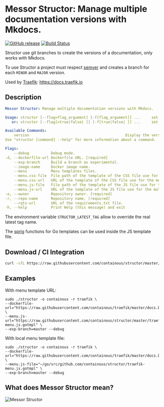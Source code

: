 # Messor Structor: Manage multiple documentation versions with Mkdocs.

[![GitHub release](https://img.shields.io/github/release/containous/structor.svg)](https://github.com/containous/structor/releases/latest)
[![Build Status](https://travis-ci.org/containous/structor.svg?branch=master)](https://travis-ci.org/containous/structor)

Structor use git branches to create the versions of a documentation, only works with Mkdocs.

To use Structor a project must respect [semver](https://semver.org) and creates a branch for each `MINOR` and `MAJOR` version.

Used by [Traefik](https://github.com/containous/traefik): https://docs.traefik.io

## Description

```yaml
Messor Structor: Manage multiple documentation versions with Mkdocs.

Usage: structor [--flag=flag_argument] [-f[flag_argument]] ...     set flag_argument to flag(s)
   or: structor [--flag[=true|false| ]] [-f[true|false| ]] ...     set true/false to boolean flag(s)

Available Commands:
	version                                            Display the version.
Use "structor [command] --help" for more information about a command.

Flags:
    --debug          Debug mode.                                                               (default "false")
-d, --dockerfile-url Dockerfile URL. [required]                                                
    --exp-branch     Build a branch as experimental.                                           
    --image-name     Docker image name.                                                        (default "doc-site")
    --menu           Menu templates files.                                                     (default "false")
    --menu.css-file  File path of the template of the CSS file use for the multi version menu. 
    --menu.css-url   URL of the template of the CSS file use for the multi version menu.       
    --menu.js-file   File path of the template of the JS file use for the multi version menu.  
    --menu.js-url    URL of the template of the JS file use for the multi version menu.        
-o, --owner          Repository owner. [required]                                              
-r, --repo-name      Repository name. [required]                                               
    --rqts-url       URL of the requirements.txt file.                                     
-h, --help           Print Help (this message) and exit                                     
```

The environment variable `STRUCTOR_LATEST_TAG` allow to override the real latest tag name.

The [sprig](http://masterminds.github.io/sprig/) functions for Go templates can be used inside the JS template file.

## Download / CI Integration

```bash
curl -sfL https://raw.githubusercontent.com/containous/structor/master/godownloader.sh | bash -s -- -b $GOPATH/bin v1.4.3
```

<!--
To generate the script:

```bash
godownloader --repo=containous/structor -o godownloader.sh

# or

godownloader --repo=containous/structor > godownloader.sh
```
-->

## Examples

With menu template URL:

```shell
sudo ./structor -o containous -r traefik \
--dockerfile-url="https://raw.githubusercontent.com/containous/traefik/master/docs.Dockerfile" \
--menu.js-url="https://raw.githubusercontent.com/containous/structor/master/traefik-menu.js.gotmpl" \
--exp-branch=master --debug
```

With local menu template file:

```shell
sudo ./structor -o containous -r traefik \
--dockerfile-url="https://raw.githubusercontent.com/containous/traefik/master/docs.Dockerfile" \
--menu.js-file="~/go/src/github.com/containous/structor/traefik-menu.js.gotmpl" \
--exp-branch=master --debug
```

## What does Messor Structor mean? 

![Messor Structor](http://www.antwiki.org/wiki/images/8/8d/Messor_structor_antweb1008070_h_1_high.jpg)
